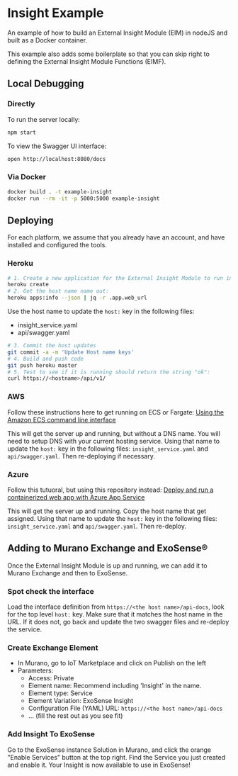 # Insight Example

An example of how to build an External Insight Module (EIM) in nodeJS and built as a Docker container.

This example also adds some boilerplate so that you can skip right to defining the External Insight Module Functions (EIMF).

## Local Debugging

### Directly

To run the server locally:

```sh
npm start
```

To view the Swagger UI interface:

```sh
open http://localhost:8080/docs
```

### Via Docker

```sh
docker build . -t example-insight
docker run --rm -it -p 5000:5000 example-insight
```

## Deploying

For each platform, we assume that you already have an account, and have installed and configured the tools.

### Heroku

```sh
# 1. Create a new application for the External Insight Module to run in
heroku create
# 2. Get the host name name out:
heroku apps:info --json | jq -r .app.web_url
```

Use the host name to update the `host:` key in the following files:

- insight_service.yaml
- api/swagger.yaml

```sh
# 3. Commit the host updates
git commit -a -m 'Update Host name keys'
# 4. Build and push code
git push heroku master
# 5. Test to see if it is running should return the string "ok":
curl https://<hostname>/api/v1/
```

### AWS

Follow these instructions here to get running on ECS or Fargate:
[Using the Amazon ECS command line interface](https://docs.aws.amazon.com/AmazonECS/latest/developerguide/ECS_CLI.html)

This will get the server up and running, but without a DNS name. You will need to setup DNS with your current hosting
service. Using that name to update the `host:` key in the following files: `insight_service.yaml` and `api/swagger.yaml`.
Then re-deploying if necessary.

### Azure

Follow this tutuoral, but using this repository instead:
[Deploy and run a containerized web app with Azure App Service](https://docs.microsoft.com/en-us/learn/modules/deploy-run-container-app-service/)

This will get the server up and running. Copy the host name that get assigned. Using that name to update the `host:` key
in the following files: `insight_service.yaml` and `api/swagger.yaml`. Then re-deploy.

## Adding to Murano Exchange and ExoSense®

Once the External Insight Module is up and running, we can add it to Murano Exchange and then to ExoSense.

### Spot check the interface

Load the interface definition from `https://<the host name>/api-docs`, look for the top level `host:` key. Make
sure that it matches the host name in the URL. If it does not, go back and update the two swagger files and
re-deploy the service.

### Create Exchange Element

- In Murano, go to IoT Marketplace and click on Publish on the left
- Parameters:
  - Access: Private
  - Element name: Recommend including 'Insight' in the name.
  - Element type: Service
  - Element Variation: ExoSense Insight
  - Configuration File (YAML) URL: `https://<the host name>/api-docs`
  - ... (fill the rest out as you see fit)

### Add Insight To ExoSense

Go to the ExoSense instance Solution in Murano, and click the orange "Enable
Services" button at the top right. Find the Service you just created and enable
it. Your Insight is now available to use in ExoSense!

